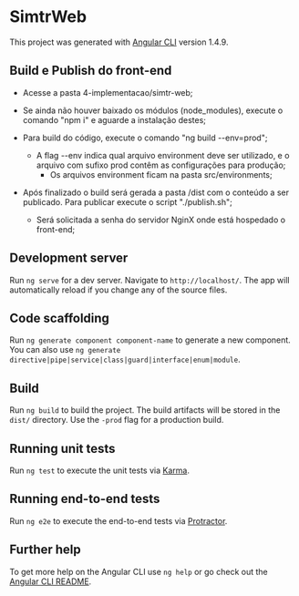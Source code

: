 # SimtrWeb

This project was generated with [Angular CLI](https://github.com/angular/angular-cli) version 1.4.9.

## Build e Publish do front-end

* Acesse a pasta 4-implementacao/simtr-web;

* Se ainda não houver baixado os módulos (node_modules), execute o comando "npm i" e aguarde a instalação destes;

* Para build do código, execute o comando "ng build --env=prod";
    - A flag --env indica qual arquivo environment deve ser utilizado, e o arquivo com sufixo prod contêm as configurações para produção;
        - Os arquivos environment ficam na pasta src/environments; 

* Após finalizado o build será gerada a pasta /dist com o conteúdo a ser publicado. Para publicar execute o script "./publish.sh";
    - Será solicitada a senha do servidor NginX onde está hospedado o front-end;

## Development server

Run `ng serve` for a dev server. Navigate to `http://localhost/`. The app will automatically reload if you change any of the source files.

## Code scaffolding

Run `ng generate component component-name` to generate a new component. You can also use `ng generate directive|pipe|service|class|guard|interface|enum|module`.

## Build

Run `ng build` to build the project. The build artifacts will be stored in the `dist/` directory. Use the `-prod` flag for a production build.

## Running unit tests

Run `ng test` to execute the unit tests via [Karma](https://karma-runner.github.io).

## Running end-to-end tests

Run `ng e2e` to execute the end-to-end tests via [Protractor](http://www.protractortest.org/).

## Further help

To get more help on the Angular CLI use `ng help` or go check out the [Angular CLI README](https://github.com/angular/angular-cli/blob/master/README.md).
